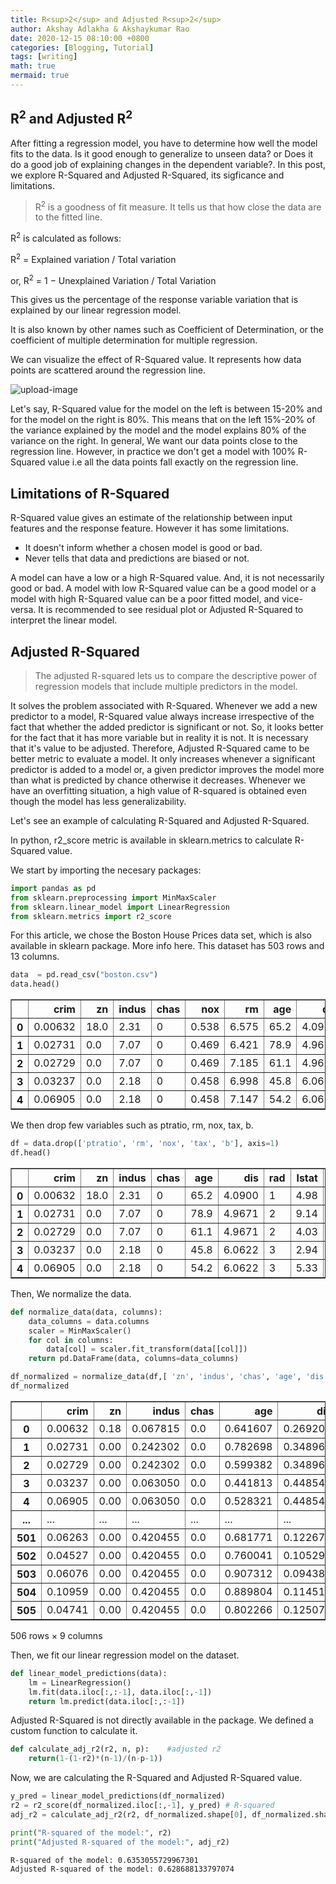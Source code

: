 ```yaml
---
title: R<sup>2</sup> and Adjusted R<sup>2</sup> 
author: Akshay Adlakha & Akshaykumar Rao
date: 2020-12-15 08:10:00 +0800
categories: [Blogging, Tutorial]
tags: [writing]
math: true
mermaid: true
---
```



## R<sup>2</sup> and Adjusted R<sup>2</sup> 

After fitting a regression model, you have to determine how well the model fits to the data. Is it good enough to generalize to unseen data? or Does it do a good job of explaining changes in the dependent variable?. In this post, we explore R-Squared and Adjusted R-Squared, its sigficance and limitations. 

> R<sup>2</sup> is a goodness of fit measure. It tells us that how close the data are to the fitted line. 

R<sup>2</sup> is calculated as follows:

R<sup>2</sup> = Explained variation / Total variation

or, R<sup>2</sup> = 1 −  Unexplained Variation / Total Variation


This gives us the percentage of the response variable variation that is explained by our linear regression model.

It is also known by other names such as Coefficient of Determination, or the coefficient of multiple determination for multiple regression.

We can visualize the effect of R-Squared value. It represents how data points are scattered around the regression line.

![upload-image](/assets/img/sample/Rsquared.png)

Let's say, R-Squared value for the model on the left is between 15-20% and for the model on the right is 80%. This means that on the left 15%-20% of the variance explained by the model and the model explains 80% of the variance on the right. In general, We want our data points close to the regression line. However, in practice we don't get a model with 100% R-Squared value i.e all the data points fall exactly on the regression line.

## Limitations of R-Squared

R-Squared value gives an estimate of the relationship between input features and the response feature. However it has some limitations.

- It doesn't inform whether a chosen model is good or bad.
- Never tells that data and predictions are biased or not.

A model can have a low or a high R-Squared value. And, it is not necessarily good or bad. A model with low R-Squared value can be a good model or a model with high R-Squared value can be a poor fitted model, and vice-versa. It is recommended to see residual plot or Adjusted R-Squared to interpret the linear model. 

## Adjusted R-Squared

> The adjusted R-squared lets us to compare the descriptive power of regression models that include multiple predictors in the model. 

It solves the problem associated with R-Squared. Whenever we add a new predictor to a model, R-Squared value always increase irrespective of the fact that whether the added predictor is significant or not. So, it looks better for the fact that it has more variable but in reality it is not. It is necessary that it's value to be adjusted. Therefore, Adjusted R-Squared came to be better metric to evaluate a model. It only increases whenever a significant predictor is added to a model or, a given predictor improves the model more than what is predicted by chance otherwise it decreases. Whenever we have an overfitting situation, a high value of R-squared is obtained even though the model has less generalizability. 

Let's see an example of calculating R-Squared and Adjusted R-Squared.

In python, r2_score metric is available in sklearn.metrics to calculate R-Squared value.

We start by importing the necesary packages:

```python
import pandas as pd
from sklearn.preprocessing import MinMaxScaler
from sklearn.linear_model import LinearRegression
from sklearn.metrics import r2_score
```
For this article, we chose the Boston House Prices data set, which is also available in sklearn package. More info here. This dataset has 503 rows and 13 columns.

```python
data  = pd.read_csv("boston.csv")
data.head()
```




<div>
<style scoped>
    .dataframe tbody tr th:only-of-type {
        vertical-align: middle;
    }

    .dataframe tbody tr th {
        vertical-align: top;
    }

    .dataframe thead th {
        text-align: right;
    }
</style>
<table border="1" class="dataframe">
  <thead>
    <tr style="text-align: right;">
      <th></th>
      <th>crim</th>
      <th>zn</th>
      <th>indus</th>
      <th>chas</th>
      <th>nox</th>
      <th>rm</th>
      <th>age</th>
      <th>dis</th>
      <th>rad</th>
      <th>tax</th>
      <th>ptratio</th>
      <th>b</th>
      <th>lstat</th>
      <th>medv</th>
    </tr>
  </thead>
  <tbody>
    <tr>
      <th>0</th>
      <td>0.00632</td>
      <td>18.0</td>
      <td>2.31</td>
      <td>0</td>
      <td>0.538</td>
      <td>6.575</td>
      <td>65.2</td>
      <td>4.0900</td>
      <td>1</td>
      <td>296</td>
      <td>15.3</td>
      <td>396.90</td>
      <td>4.98</td>
      <td>24.0</td>
    </tr>
    <tr>
      <th>1</th>
      <td>0.02731</td>
      <td>0.0</td>
      <td>7.07</td>
      <td>0</td>
      <td>0.469</td>
      <td>6.421</td>
      <td>78.9</td>
      <td>4.9671</td>
      <td>2</td>
      <td>242</td>
      <td>17.8</td>
      <td>396.90</td>
      <td>9.14</td>
      <td>21.6</td>
    </tr>
    <tr>
      <th>2</th>
      <td>0.02729</td>
      <td>0.0</td>
      <td>7.07</td>
      <td>0</td>
      <td>0.469</td>
      <td>7.185</td>
      <td>61.1</td>
      <td>4.9671</td>
      <td>2</td>
      <td>242</td>
      <td>17.8</td>
      <td>392.83</td>
      <td>4.03</td>
      <td>34.7</td>
    </tr>
    <tr>
      <th>3</th>
      <td>0.03237</td>
      <td>0.0</td>
      <td>2.18</td>
      <td>0</td>
      <td>0.458</td>
      <td>6.998</td>
      <td>45.8</td>
      <td>6.0622</td>
      <td>3</td>
      <td>222</td>
      <td>18.7</td>
      <td>394.63</td>
      <td>2.94</td>
      <td>33.4</td>
    </tr>
    <tr>
      <th>4</th>
      <td>0.06905</td>
      <td>0.0</td>
      <td>2.18</td>
      <td>0</td>
      <td>0.458</td>
      <td>7.147</td>
      <td>54.2</td>
      <td>6.0622</td>
      <td>3</td>
      <td>222</td>
      <td>18.7</td>
      <td>396.90</td>
      <td>5.33</td>
      <td>36.2</td>
    </tr>
  </tbody>
</table>
</div>


We then drop few variables such as ptratio, rm, nox, tax, b.

```python
df = data.drop(['ptratio', 'rm', 'nox', 'tax', 'b'], axis=1)
df.head()
```




<div>
<style scoped>
    .dataframe tbody tr th:only-of-type {
        vertical-align: middle;
    }

    .dataframe tbody tr th {
        vertical-align: top;
    }

    .dataframe thead th {
        text-align: right;
    }
</style>
<table border="1" class="dataframe">
  <thead>
    <tr style="text-align: right;">
      <th></th>
      <th>crim</th>
      <th>zn</th>
      <th>indus</th>
      <th>chas</th>
      <th>age</th>
      <th>dis</th>
      <th>rad</th>
      <th>lstat</th>
      <th>medv</th>
    </tr>
  </thead>
  <tbody>
    <tr>
      <th>0</th>
      <td>0.00632</td>
      <td>18.0</td>
      <td>2.31</td>
      <td>0</td>
      <td>65.2</td>
      <td>4.0900</td>
      <td>1</td>
      <td>4.98</td>
      <td>24.0</td>
    </tr>
    <tr>
      <th>1</th>
      <td>0.02731</td>
      <td>0.0</td>
      <td>7.07</td>
      <td>0</td>
      <td>78.9</td>
      <td>4.9671</td>
      <td>2</td>
      <td>9.14</td>
      <td>21.6</td>
    </tr>
    <tr>
      <th>2</th>
      <td>0.02729</td>
      <td>0.0</td>
      <td>7.07</td>
      <td>0</td>
      <td>61.1</td>
      <td>4.9671</td>
      <td>2</td>
      <td>4.03</td>
      <td>34.7</td>
    </tr>
    <tr>
      <th>3</th>
      <td>0.03237</td>
      <td>0.0</td>
      <td>2.18</td>
      <td>0</td>
      <td>45.8</td>
      <td>6.0622</td>
      <td>3</td>
      <td>2.94</td>
      <td>33.4</td>
    </tr>
    <tr>
      <th>4</th>
      <td>0.06905</td>
      <td>0.0</td>
      <td>2.18</td>
      <td>0</td>
      <td>54.2</td>
      <td>6.0622</td>
      <td>3</td>
      <td>5.33</td>
      <td>36.2</td>
    </tr>
  </tbody>
</table>
</div>


Then, We normalize the data.

```python
def normalize_data(data, columns):
    data_columns = data.columns
    scaler = MinMaxScaler()
    for col in columns:
        data[col] = scaler.fit_transform(data[[col]])
    return pd.DataFrame(data, columns=data_columns)
```


```python
df_normalized = normalize_data(df,[ 'zn', 'indus', 'chas', 'age', 'dis', 'rad', 'lstat', 'medv'] )
df_normalized
```




<div>
<style scoped>
    .dataframe tbody tr th:only-of-type {
        vertical-align: middle;
    }

    .dataframe tbody tr th {
        vertical-align: top;
    }

    .dataframe thead th {
        text-align: right;
    }
</style>
<table border="1" class="dataframe">
  <thead>
    <tr style="text-align: right;">
      <th></th>
      <th>crim</th>
      <th>zn</th>
      <th>indus</th>
      <th>chas</th>
      <th>age</th>
      <th>dis</th>
      <th>rad</th>
      <th>lstat</th>
      <th>medv</th>
    </tr>
  </thead>
  <tbody>
    <tr>
      <th>0</th>
      <td>0.00632</td>
      <td>0.18</td>
      <td>0.067815</td>
      <td>0.0</td>
      <td>0.641607</td>
      <td>0.269203</td>
      <td>0.000000</td>
      <td>0.089680</td>
      <td>0.422222</td>
    </tr>
    <tr>
      <th>1</th>
      <td>0.02731</td>
      <td>0.00</td>
      <td>0.242302</td>
      <td>0.0</td>
      <td>0.782698</td>
      <td>0.348962</td>
      <td>0.043478</td>
      <td>0.204470</td>
      <td>0.368889</td>
    </tr>
    <tr>
      <th>2</th>
      <td>0.02729</td>
      <td>0.00</td>
      <td>0.242302</td>
      <td>0.0</td>
      <td>0.599382</td>
      <td>0.348962</td>
      <td>0.043478</td>
      <td>0.063466</td>
      <td>0.660000</td>
    </tr>
    <tr>
      <th>3</th>
      <td>0.03237</td>
      <td>0.00</td>
      <td>0.063050</td>
      <td>0.0</td>
      <td>0.441813</td>
      <td>0.448545</td>
      <td>0.086957</td>
      <td>0.033389</td>
      <td>0.631111</td>
    </tr>
    <tr>
      <th>4</th>
      <td>0.06905</td>
      <td>0.00</td>
      <td>0.063050</td>
      <td>0.0</td>
      <td>0.528321</td>
      <td>0.448545</td>
      <td>0.086957</td>
      <td>0.099338</td>
      <td>0.693333</td>
    </tr>
    <tr>
      <th>...</th>
      <td>...</td>
      <td>...</td>
      <td>...</td>
      <td>...</td>
      <td>...</td>
      <td>...</td>
      <td>...</td>
      <td>...</td>
      <td>...</td>
    </tr>
    <tr>
      <th>501</th>
      <td>0.06263</td>
      <td>0.00</td>
      <td>0.420455</td>
      <td>0.0</td>
      <td>0.681771</td>
      <td>0.122671</td>
      <td>0.000000</td>
      <td>0.219095</td>
      <td>0.386667</td>
    </tr>
    <tr>
      <th>502</th>
      <td>0.04527</td>
      <td>0.00</td>
      <td>0.420455</td>
      <td>0.0</td>
      <td>0.760041</td>
      <td>0.105293</td>
      <td>0.000000</td>
      <td>0.202815</td>
      <td>0.346667</td>
    </tr>
    <tr>
      <th>503</th>
      <td>0.06076</td>
      <td>0.00</td>
      <td>0.420455</td>
      <td>0.0</td>
      <td>0.907312</td>
      <td>0.094381</td>
      <td>0.000000</td>
      <td>0.107892</td>
      <td>0.420000</td>
    </tr>
    <tr>
      <th>504</th>
      <td>0.10959</td>
      <td>0.00</td>
      <td>0.420455</td>
      <td>0.0</td>
      <td>0.889804</td>
      <td>0.114514</td>
      <td>0.000000</td>
      <td>0.131071</td>
      <td>0.377778</td>
    </tr>
    <tr>
      <th>505</th>
      <td>0.04741</td>
      <td>0.00</td>
      <td>0.420455</td>
      <td>0.0</td>
      <td>0.802266</td>
      <td>0.125072</td>
      <td>0.000000</td>
      <td>0.169702</td>
      <td>0.153333</td>
    </tr>
  </tbody>
</table>
<p>506 rows × 9 columns</p>
</div>


Then, we fit our linear regression model on the dataset.

```python
def linear_model_predictions(data):
    lm = LinearRegression()
    lm.fit(data.iloc[:,:-1], data.iloc[:,-1])
    return lm.predict(data.iloc[:,:-1])
```
Adjusted R-Squared is not directly available in the package. We defined a custom function to calculate it.

```python
def calculate_adj_r2(r2, n, p):    #adjusted r2
    return(1-(1-r2)*(n-1)/(n-p-1))
```
Now, we are calculating the R-Squared and Adjusted R-Squared value.

```python
y_pred = linear_model_predictions(df_normalized)
r2 = r2_score(df_normalized.iloc[:,-1], y_pred) # R-squared
adj_r2 = calculate_adj_r2(r2, df_normalized.shape[0], df_normalized.shape[1])

print("R-squared of the model:", r2)
print("Adjusted R-squared of the model:", adj_r2)

```

    R-squared of the model: 0.6353055729967301
    Adjusted R-squared of the model: 0.628688133797074
    





